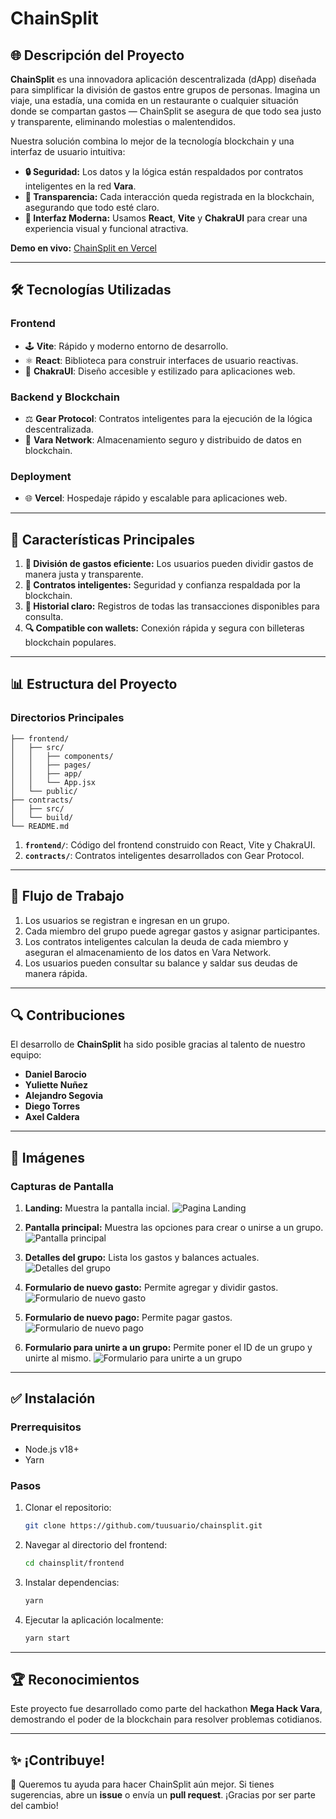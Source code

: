 # ChainSplit

## 🌐 Descripción del Proyecto

**ChainSplit** es una innovadora aplicación descentralizada (dApp) diseñada para simplificar la división de gastos entre grupos de personas. Imagina un viaje, una estadía, una comida en un restaurante o cualquier situación donde se compartan gastos — ChainSplit se asegura de que todo sea justo y transparente, eliminando molestias o malentendidos.

Nuestra solución combina lo mejor de la tecnología blockchain y una interfaz de usuario intuitiva:

- **🔒 Seguridad:** Los datos y la lógica están respaldados por contratos inteligentes en la red **Vara**.
- **🤝 Transparencia:** Cada interacción queda registrada en la blockchain, asegurando que todo esté claro.
- **🎨 Interfaz Moderna:** Usamos **React**, **Vite** y **ChakraUI** para crear una experiencia visual y funcional atractiva.

**Demo en vivo:** [ChainSplit en Vercel](https://mega-hack-vara-i4e5.vercel.app/group-details/1)

---

## 🛠️ Tecnologías Utilizadas

### Frontend
- 🕹 **Vite**: Rápido y moderno entorno de desarrollo.
- ⚛️ **React**: Biblioteca para construir interfaces de usuario reactivas.
- 🌟 **ChakraUI**: Diseño accesible y estilizado para aplicaciones web.

### Backend y Blockchain
- ⚖️ **Gear Protocol**: Contratos inteligentes para la ejecución de la lógica descentralizada.
- 🔧 **Vara Network**: Almacenamiento seguro y distribuido de datos en blockchain.

### Deployment
- 🌐 **Vercel**: Hospedaje rápido y escalable para aplicaciones web.

---

## 🔗 Características Principales

1. **💸 División de gastos eficiente:** Los usuarios pueden dividir gastos de manera justa y transparente.
2. **🔐 Contratos inteligentes:** Seguridad y confianza respaldada por la blockchain.
3. **🔀 Historial claro:** Registros de todas las transacciones disponibles para consulta.
4. **🔍 Compatible con wallets:** Conexión rápida y segura con billeteras blockchain populares.

---

## 📊 Estructura del Proyecto

### Directorios Principales

```
├── frontend/
│   ├── src/
│   │   ├── components/
│   │   ├── pages/
│   │   ├── app/
│   │   └── App.jsx
│   └── public/
├── contracts/
│   ├── src/
│   └── build/
└── README.md
```

1. **`frontend/`**: Código del frontend construido con React, Vite y ChakraUI.
2. **`contracts/`**: Contratos inteligentes desarrollados con Gear Protocol.

---

## 🔄 Flujo de Trabajo

1. Los usuarios se registran e ingresan en un grupo.
2. Cada miembro del grupo puede agregar gastos y asignar participantes.
3. Los contratos inteligentes calculan la deuda de cada miembro y aseguran el almacenamiento de los datos en Vara Network.
4. Los usuarios pueden consultar su balance y saldar sus deudas de manera rápida.

---

## 🔍 Contribuciones

El desarrollo de **ChainSplit** ha sido posible gracias al talento de nuestro equipo:

- **Daniel Barocio**
- **Yuliette Nuñez**
- **Alejandro Segovia**
- **Diego Torres**
- **Axel Caldera**

---

## 🌟 Imágenes

### Capturas de Pantalla

1. **Landing:** Muestra la pantalla incial.
   ![Pagina Landing](https://i.imgur.com/CHN5z39.png)

2. **Pantalla principal:** Muestra las opciones para crear o unirse a un grupo.
   ![Pantalla principal](https://i.imgur.com/2mjXPgS.png)

3. **Detalles del grupo:** Lista los gastos y balances actuales.
   ![Detalles del grupo](https://i.imgur.com/ATKUE87.png)

4. **Formulario de nuevo gasto:** Permite agregar y dividir gastos.
   ![Formulario de nuevo gasto](https://i.imgur.com/k2mzjfD.png)

5. **Formulario de nuevo pago:** Permite pagar gastos.
   ![Formulario de nuevo pago](https://i.imgur.com/L1YdwUi.png)

6. **Formulario para unirte a un grupo:** Permite poner el ID de un grupo y unirte al mismo.
   ![Formulario para unirte a un grupo](https://i.imgur.com/abuLeq9.png)
   
---

## ✅ Instalación

### Prerrequisitos

- Node.js v18+
- Yarn

### Pasos

1. Clonar el repositorio:
   ```bash
   git clone https://github.com/tuusuario/chainsplit.git
   ```

2. Navegar al directorio del frontend:
   ```bash
   cd chainsplit/frontend
   ```

3. Instalar dependencias:
   ```bash
   yarn
   ```

4. Ejecutar la aplicación localmente:
   ```bash
   yarn start
   ```

---

## 🏆 Reconocimientos

Este proyecto fue desarrollado como parte del hackathon **Mega Hack Vara**, demostrando el poder de la blockchain para resolver problemas cotidianos.

---

## ✨ ¡Contribuye!

🎨 Queremos tu ayuda para hacer ChainSplit aún mejor. Si tienes sugerencias, abre un **issue** o envía un **pull request**. ¡Gracias por ser parte del cambio!

